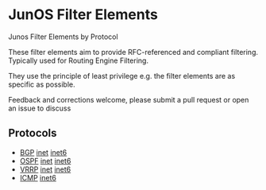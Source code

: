 # JunOS Filter Elements
Junos Filter Elements by Protocol

These filter elements aim to provide RFC-referenced and compliant filtering. Typically used for Routing Engine Filtering.

They use the principle of least privilege e.g. the filter elements are as specific as possible.

Feedback and corrections welcome, please submit a pull request or open an issue to discuss

## Protocols

* [BGP](bgp) [inet](bgp/inet) [inet6](bgp/inet6)
* [OSPF](ospf) [inet](ospf/inet) [inet6](ospf/inet6)
* [VRRP](vrrp) [inet](vrrp/inet) [inet6](vrrp/inet6)
* [ICMP](icmp) [inet6](icmp/inet6)
